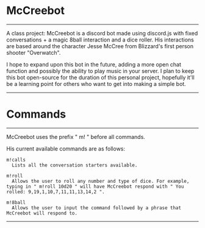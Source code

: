 # McCreebot

------

A class project: McCreebot is a discord bot made using discord.js with fixed conversations + a magic 8ball interaction and a dice roller. His interactions are based around the character Jesse McCree from Blizzard's first person shooter "Overwatch".

I hope to expand upon this bot in the future, adding a more open chat function and possibly the ability to play music in your server. I plan to keep this bot open-source for the duration of this personal project, hopefully it'll be a learning point for others who want to get into making a simple bot.

------

# Commands

------

  McCreebot uses the prefix " m! " before all commands.

  His current available commands are as follows:
    
    m!calls
      Lists all the conversation starters available.
    
    m!roll
      Allows the user to roll any number and type of dice. For example, typing in " m!roll 10d20 " will have McCreebot respond with " You rolled: 9,19,1,10,7,11,11,13,14,2 ". 
    
    m!8ball
      Allows the user to input the command followed by a phrase that McCreebot will respond to.
      
------
